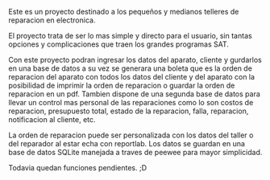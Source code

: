 Este es un proyecto destinado a los pequeños y medianos telleres de reparacion en electronica.

El proyecto trata de ser lo mas simple y directo para el usuario, sin tantas opciones y complicaciones
que traen los grandes programas SAT.

Con este proyecto podran ingresar los datos del aparato, cliente y gurdarlos en una base
de datos a su vez se generara una boleta que es la orden de reparacion del aparato con todos
los datos del cliente y del aparato con la posibilidad de imprimir la orden de reparacion o
guardar la orden de reparacion en un pdf. Tambien dispone de una segunda base de datos para
llevar un control mas personal de las reparaciones como lo son costos de reparacion, presupuesto
total, estado de la reparacion, falla, reparacion, notificacion al cliente, etc.

La orden de reparacion puede ser personalizada con los datos del taller o del reparador al estar echa
con reportlab. Los datos se guardan en una base de datos SQLite manejada a traves de peewee para
mayor simplicidad.

Todavia quedan funciones pendientes. ;D
